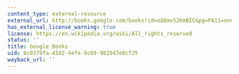 ```yaml
---
content_type: external-resource
external_url: http://books.google.com/books?id=oQ8mv52KmBIC&pg=PA11=onepage
has_external_license_warning: true
license: https://en.wikipedia.org/wiki/All_rights_reserved
status: ''
title: Google Books
uid: 8c0379fa-41d2-4efe-9c69-982947e8cf25
wayback_url: ''
---
```

